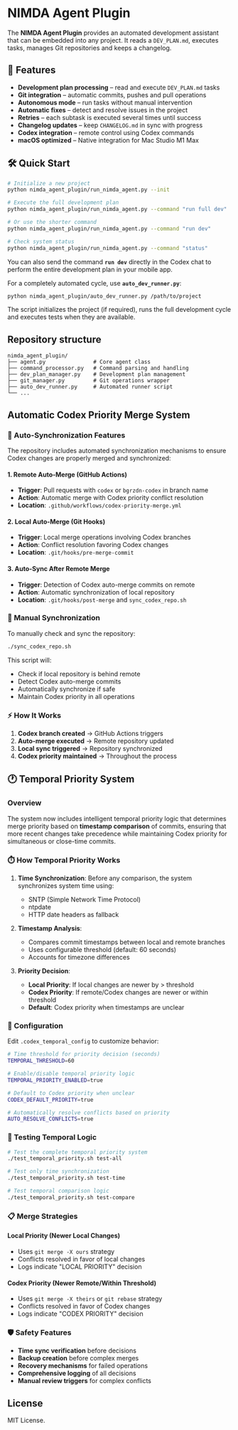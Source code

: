 # NIMDA Agent Plugin

The **NIMDA Agent Plugin** provides an automated development assistant that can be embedded into any project. It reads a `DEV_PLAN.md`, executes tasks, manages Git repositories and keeps a changelog.

## 🚀 Features

- **Development plan processing** – read and execute `DEV_PLAN.md` tasks
- **Git integration** – automatic commits, pushes and pull operations  
- **Autonomous mode** – run tasks without manual intervention
- **Automatic fixes** – detect and resolve issues in the project
- **Retries** – each subtask is executed several times until success
- **Changelog updates** – keep `CHANGELOG.md` in sync with progress
- **Codex integration** – remote control using Codex commands
- **macOS optimized** – Native integration for Mac Studio M1 Max

## 🛠 Quick Start

```bash
# Initialize a new project
python nimda_agent_plugin/run_nimda_agent.py --init

# Execute the full development plan
python nimda_agent_plugin/run_nimda_agent.py --command "run full dev"

# Or use the shorter command
python nimda_agent_plugin/run_nimda_agent.py --command "run dev"

# Check system status
python nimda_agent_plugin/run_nimda_agent.py --command "status"
```

You can also send the command **`run dev`** directly in the Codex chat to perform the entire development plan in your mobile app.

For a completely automated cycle, use **`auto_dev_runner.py`**:

```bash
python nimda_agent_plugin/auto_dev_runner.py /path/to/project
```

The script initializes the project (if required), runs the full development cycle and executes tests when they are available.

## Repository structure

```
nimda_agent_plugin/
├── agent.py               # Core agent class
├── command_processor.py   # Command parsing and handling
├── dev_plan_manager.py    # Development plan management
├── git_manager.py         # Git operations wrapper
├── auto_dev_runner.py     # Automated runner script
└── ...
```

## Automatic Codex Priority Merge System

### 🤖 Auto-Synchronization Features

The repository includes automated synchronization mechanisms to ensure Codex changes are properly merged and synchronized:

#### 1. Remote Auto-Merge (GitHub Actions)
- **Trigger**: Pull requests with `codex` or `bgrzdn-codex` in branch name
- **Action**: Automatic merge with Codex priority conflict resolution
- **Location**: `.github/workflows/codex-priority-merge.yml`

#### 2. Local Auto-Merge (Git Hooks)
- **Trigger**: Local merge operations involving Codex branches
- **Action**: Conflict resolution favoring Codex changes
- **Location**: `.git/hooks/pre-merge-commit`

#### 3. Auto-Sync After Remote Merge
- **Trigger**: Detection of Codex auto-merge commits on remote
- **Action**: Automatic synchronization of local repository
- **Location**: `.git/hooks/post-merge` and `sync_codex_repo.sh`

### 🔄 Manual Synchronization

To manually check and sync the repository:

```bash
./sync_codex_repo.sh
```

This script will:
- Check if local repository is behind remote
- Detect Codex auto-merge commits
- Automatically synchronize if safe
- Maintain Codex priority in all operations

### ⚡ How It Works

1. **Codex branch created** → GitHub Actions triggers
2. **Auto-merge executed** → Remote repository updated
3. **Local sync triggered** → Repository synchronized
4. **Codex priority maintained** → Throughout the process

## 🕐 Temporal Priority System

### Overview
The system now includes intelligent temporal priority logic that determines merge priority based on **timestamp comparison** of commits, ensuring that more recent changes take precedence while maintaining Codex priority for simultaneous or close-time commits.

### ⏱️ How Temporal Priority Works

1. **Time Synchronization**: Before any comparison, the system synchronizes system time using:
   - SNTP (Simple Network Time Protocol)
   - ntpdate
   - HTTP date headers as fallback

2. **Timestamp Analysis**: 
   - Compares commit timestamps between local and remote branches
   - Uses configurable threshold (default: 60 seconds)
   - Accounts for timezone differences

3. **Priority Decision**:
   - **Local Priority**: If local changes are newer by > threshold
   - **Codex Priority**: If remote/Codex changes are newer or within threshold
   - **Default**: Codex priority when timestamps are unclear

### 🔧 Configuration

Edit `.codex_temporal_config` to customize behavior:

```bash
# Time threshold for priority decision (seconds)
TEMPORAL_THRESHOLD=60

# Enable/disable temporal priority logic
TEMPORAL_PRIORITY_ENABLED=true

# Default to Codex priority when unclear
CODEX_DEFAULT_PRIORITY=true

# Automatically resolve conflicts based on priority
AUTO_RESOLVE_CONFLICTS=true
```

### 🧪 Testing Temporal Logic

```bash
# Test the complete temporal priority system
./test_temporal_priority.sh test-all

# Test only time synchronization
./test_temporal_priority.sh test-time

# Test temporal comparison logic
./test_temporal_priority.sh test-compare
```

### 📋 Merge Strategies

#### Local Priority (Newer Local Changes)
- Uses `git merge -X ours` strategy
- Conflicts resolved in favor of local changes
- Logs indicate "LOCAL PRIORITY" decision

#### Codex Priority (Newer Remote/Within Threshold)
- Uses `git merge -X theirs` or `git rebase` strategy  
- Conflicts resolved in favor of Codex changes
- Logs indicate "CODEX PRIORITY" decision

### 🛡️ Safety Features

- **Time sync verification** before decisions
- **Backup creation** before complex merges
- **Recovery mechanisms** for failed operations
- **Comprehensive logging** of all decisions
- **Manual review triggers** for complex conflicts

## License

MIT License.
